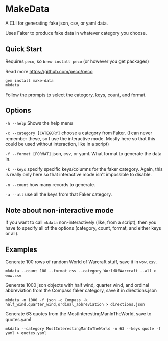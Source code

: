 # MakeData

A CLI for generating fake json, csv, or yaml data.

Uses Faker to produce fake data in whatever category you choose.

## Quick Start

Requires `peco`, so `brew install peco` (or however you get packages)

Read more https://github.com/peco/peco

```
gem install make-data
mkdata
```

Follow the prompts to select the category, keys, count, and format.

## Options

`-h --help` Shows the help menu

`-c --category [CATEGORY]` choose a category from Faker. (I can never remember these, so I use the interactive mode. Mostly here so that this could be used without interaction, like in a script)

`-f --format [FORMAT]` json, csv, or yaml. What format to generate the data in.

`-k --keys` specify specific keys/columns for the faker category. Again, this is really only here so that interactive mode isn't impossible to disable.

`-n --count` how many records to generate.

`-a --all` use all the keys from that Faker category.

## Note about non-interactive mode

If you want to call `mkdata` non-interactively (like, from a script), then you have to specify all of the options (category, count, format, and either keys or all).

## Examples

Generate 100 rows of random World of Warcraft stuff, save it in `wow.csv`.

```
mkdata --count 100 --format csv --category WorldOfWarcraft --all > wow.csv
```

Generate 1000 json objects with half wind, quarter wind, and ordinal abbreviation from the Compass faker category, save it in directions.json

```
mkdata -n 1000 -f json -c Compass -k half_wind,quarter_wind,ordinal_abbreviation > directions.json
```

Generate 63 quotes from the MostInterestingManInTheWorld, save to quotes.yaml

```
mkdata --category MostInterestingManInTheWorld -n 63 --keys quote -f yaml > quotes.yaml
```
